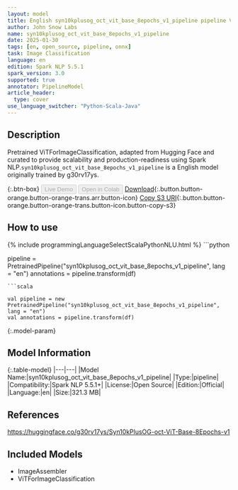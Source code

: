 ```yaml
---
layout: model
title: English syn10kplusog_oct_vit_base_8epochs_v1_pipeline pipeline ViTForImageClassification from g30rv17ys
author: John Snow Labs
name: syn10kplusog_oct_vit_base_8epochs_v1_pipeline
date: 2025-01-30
tags: [en, open_source, pipeline, onnx]
task: Image Classification
language: en
edition: Spark NLP 5.5.1
spark_version: 3.0
supported: true
annotator: PipelineModel
article_header:
  type: cover
use_language_switcher: "Python-Scala-Java"
---
```


## Description

Pretrained ViTForImageClassification, adapted from Hugging Face and curated to provide scalability and production-readiness using Spark NLP.`syn10kplusog_oct_vit_base_8epochs_v1_pipeline` is a English model originally trained by g30rv17ys.

{:.btn-box}
<button class="button button-orange" disabled>Live Demo</button>
<button class="button button-orange" disabled>Open in Colab</button>
[Download](https://s3.amazonaws.com/auxdata.johnsnowlabs.com/public/models/syn10kplusog_oct_vit_base_8epochs_v1_pipeline_en_5.5.1_3.0_1738243126794.zip){:.button.button-orange.button-orange-trans.arr.button-icon}
[Copy S3 URI](s3://auxdata.johnsnowlabs.com/public/models/syn10kplusog_oct_vit_base_8epochs_v1_pipeline_en_5.5.1_3.0_1738243126794.zip){:.button.button-orange.button-orange-trans.button-icon.button-copy-s3}

## How to use



<div class="tabs-box" markdown="1">
{% include programmingLanguageSelectScalaPythonNLU.html %}
```python

pipeline = PretrainedPipeline("syn10kplusog_oct_vit_base_8epochs_v1_pipeline", lang = "en")
annotations =  pipeline.transform(df)   

```
```scala

val pipeline = new PretrainedPipeline("syn10kplusog_oct_vit_base_8epochs_v1_pipeline", lang = "en")
val annotations = pipeline.transform(df)

```
</div>

{:.model-param}
## Model Information

{:.table-model}
|---|---|
|Model Name:|syn10kplusog_oct_vit_base_8epochs_v1_pipeline|
|Type:|pipeline|
|Compatibility:|Spark NLP 5.5.1+|
|License:|Open Source|
|Edition:|Official|
|Language:|en|
|Size:|321.3 MB|

## References

https://huggingface.co/g30rv17ys/Syn10kPlusOG-oct-ViT-Base-8Epochs-v1

## Included Models

- ImageAssembler
- ViTForImageClassification